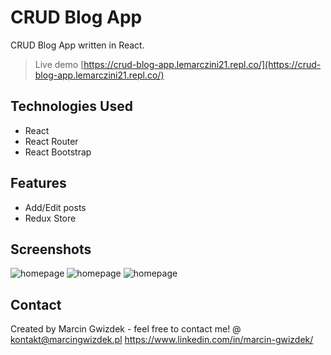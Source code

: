 # CRUD Blog App
CRUD Blog App written in React.
> Live demo [https://crud-blog-app.lemarczini21.repl.co/](https://crud-blog-app.lemarczini21.repl.co/)


## Technologies Used
- React
- React Router
- React Bootstrap

## Features
- Add/Edit posts
- Redux Store


## Screenshots
![homepage](https://github.com/Lemarczini21/crud-blog-app/blob/main/src/images/screenshots/crud1.png)
![homepage](https://github.com/Lemarczini21/crud-blog-app/blob/main/src/images/screenshots/crud2.png)
![homepage](https://github.com/Lemarczini21/crud-blog-app/blob/main/src/images/screenshots/crud3.png)




## Contact
Created by Marcin Gwizdek - feel free to contact me!
@ kontakt@marcingwizdek.pl
https://www.linkedin.com/in/marcin-gwizdek/
